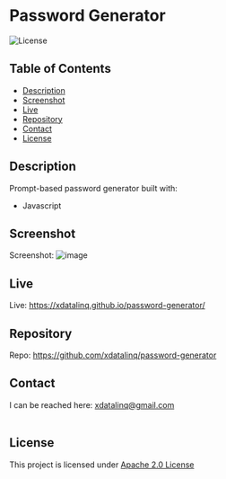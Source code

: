   # Password Generator
  ![License](https://img.shields.io/badge/License-Apache_2.0-blue.svg)
  
  ## Table of Contents
  * [Description](#description)
  * [Screenshot](#screenshot)
  * [Live](#live)
  * [Repository](#repository)
  * [Contact](#contact)
  * [License](#license)

  ## Description
  Prompt-based password generator built with: 
  * Javascript
  
  ## Screenshot
  Screenshot: ![image](https://user-images.githubusercontent.com/89672040/214111156-dd5d2969-a3aa-49bf-ac98-f39a414b47c9.png)
 
  ## Live
  Live: https://xdatalinq.github.io/password-generator/
  
  ## Repository
  Repo: https://github.com/xdatalinq/password-generator
  
  ## Contact
  I can be reached here: [xdatalinq@gmail.com](xdatalinq@gmail.com)
 <br></br>
    
  ## License
  This project is licensed under [Apache 2.0 License](https://opensource.org/licenses/Apache-2.0)

